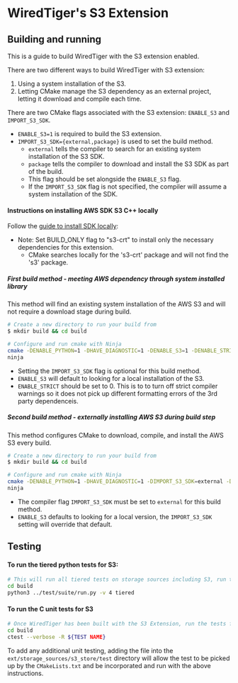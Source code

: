 # WiredTiger's S3 Extension

## Building and running 

This is a guide to build WiredTiger with the S3 extension enabled.

There are two different ways to build WiredTiger with S3 extension:
1. Using a system installation of the S3.
2. Letting CMake manage the S3 dependency as an external project, letting it download and compile each time.

There are two CMake flags associated with the S3 extension: `ENABLE_S3` and `IMPORT_S3_SDK`.
* `ENABLE_S3=1` is required to build the S3 extension.
* `IMPORT_S3_SDK={external,package}` is used to set the build method.
    *   `external` tells the compiler to search for an existing system installation of the S3 SDK.
    *   `package` tells the compiler to download and install the S3 SDK as part of the build.
    *    This flag should be set alongside the `ENABLE_S3` flag. 
    *    If the `IMPORT_S3_SDK` flag is not specified, the compiler will assume a system installation of the SDK.

#### Instructions on installing AWS SDK S3 C++ locally

Follow the [guide to install SDK locally](https://docs.aws.amazon.com/sdk-for-cpp/v1/developer-guide/setup-linux.html): 
* Note: Set BUILD_ONLY flag to "s3-crt" to install only the necessary dependencies for this extension. 
    *   CMake searches locally for the 's3-crt' package and will not find the 's3' package.


##### **First** build method - meeting AWS dependency through system installed library

This method will find an existing system installation of the AWS S3 and will not require a download stage during build.

```bash
# Create a new directory to run your build from
$ mkdir build && cd build

# Configure and run cmake with Ninja
cmake -DENABLE_PYTHON=1 -DHAVE_DIAGNOSTIC=1 -DENABLE_S3=1 -DENABLE_STRICT=0 -G Ninja ../.
ninja
```

* Setting the `IMPORT_S3_SDK` flag is optional for this build method. 
* `ENABLE_S3` will default to looking for a local installation of the S3. 
* `ENABLE_STRICT` should be set to 0.
    This is to to turn off strict compiler warnings so it does not pick up different formatting errors of the 3rd party dependenceis.


##### **Second** build method - externally installing AWS S3 during build step

This method configures CMake to download, compile, and install the AWS S3 every build.

```bash
# Create a new directory to run your build from
$ mkdir build && cd build

# Configure and run cmake with Ninja
cmake -DENABLE_PYTHON=1 -DHAVE_DIAGNOSTIC=1 -DIMPORT_S3_SDK=external -DENABLE_S3=1 -DENABLE_STRICT=0 -G Ninja ../.
ninja
```

* The compiler flag `IMPORT_S3_SDK` must be set to `external` for this build method.
* `ENABLE_S3` defaults to looking for a local version, the `IMPORT_S3_SDK` setting will override that default.


## Testing 

#### To run the tiered python tests for S3:

```bash
# This will run all tiered tests on storage sources including S3, run the tests from the build directory
cd build
python3 ../test/suite/run.py -v 4 tiered
```

#### To run the C unit tests for S3

```bash
# Once WiredTiger has been built with the S3 Extension, run the tests from the build directory
cd build 
ctest --verbose -R ${TEST NAME}
```

To add any additional unit testing, adding the file into the `ext/storage_sources/s3_store/test` directory will allow the test to be picked up by the `CMakeLists.txt` and be incorporated and run with the above instructions. 